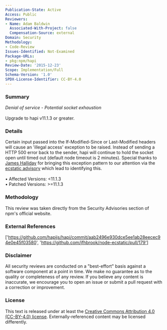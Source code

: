 ```yaml
---
Publication-State: Active
Access: Public
Reviewers:
- Name: Adam Baldwin
  Associated-With-Project: false
  Compensation-Source: external
Domain: Security
Methodology:
- Code-Review
Issues-Identified: Not-Examined
Package-URLs:
- pkg:npm/hapi
Review-Date: '2015-12-23'
Scope: Implementation/Full
Schema-Version: '1.0'
SPDX-License-Identifier: CC-BY-4.0
---
```

### Summary
*Denial of service - Potential socket exhaustion*<br><br>Upgrade to hapi v11.1.3 or greater.
### Details
Certain input passed into the If-Modified-Since or Last-Modified headers will cause an 'illegal access' exception to be raised. Instead of sending a HTTP 500 error back to the sender, hapi will continue to hold the socket open until timed out (default node timeout is 2 minutes).   Special thanks to [James Halliday](https://github.com/substack) for bringing this exception pattern to our attention via the [ecstatic advisory](https://nodesecurity.io/advisories/64) which lead to identifying this.
<br><br>• Affected Versions: <11.1.3
<br>• Patched Versions: >=11.1.3
### Methodology
This review was taken directly from the Security Advisories section of npm's official website.
### External References
['https://github.com/hapijs/hapi/commit/aab2496e930dce5ee1ab28eecec94e0e45f03580', 'https://github.com/jfhbrook/node-ecstatic/pull/179']
### Disclaimer
All security reviews are conducted on a "best-effort" basis against a software component at a point in time. We make no guarantee as to the quality or completeness of any review. If you believe any content is inaccurate, we encourage you to open an issue or submit a pull request with a correction or improvement.
### License
This text is released under at least the [Creative Commons Attribution 4.0 (CC-BY-4.0) license](https://creativecommons.org/licenses/by/4.0/legalcode.txt). Externally-referenced content may be licensed differently.
